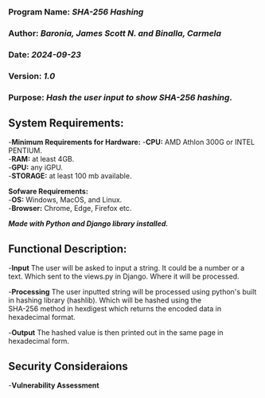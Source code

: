 ### Program Name: _SHA-256 Hashing_ 
### Author: _Baronia, James Scott N. and Binalla, Carmela_ 
### Date: _2024-09-23_ 
### Version: _1.0_ 
### Purpose: _Hash the user input to show SHA-256 hashing_.

## System Requirements:  
-**Minimum Requirements for Hardware:** 
-**CPU:** AMD Athlon 300G or INTEL PENTIUM.  
-**RAM:** at least 4GB.  
-**GPU:** any iGPU.  
-**STORAGE:** at least 100 mb available.  

**Sofware Requirements:**    
-**OS:** Windows, MacOS, and Linux.  
-**Browser:** Chrome, Edge, Firefox etc.  

**_Made with Python and Django library installed._**

## Functional Description:  
-**Input**
The user will be asked to input a string. It could be a number or a text. Which sent to the views.py in Django.
Where it will be processed.

-**Processing**
The user inputted string will be processed using python's built in hashing library (hashlib). Which will be hashed using the  
SHA-256 method in hexdigest which returns the encoded data in hexadecimal format. 

-**Output**
The hashed value is then printed out in the same page in hexadecimal form.

## Security Consideraions  
-**Vulnerability Assessment**  





